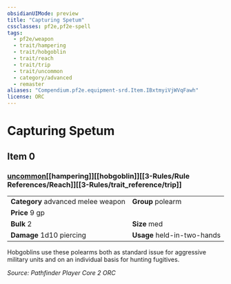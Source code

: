 ```yaml
---
obsidianUIMode: preview
title: "Capturing Spetum"
cssclasses: pf2e,pf2e-spell
tags:
  - pf2e/weapon
  - trait/hampering
  - trait/hobgoblin
  - trait/reach
  - trait/trip
  - trait/uncommon
  - category/advanced
  - remaster
aliases: "Compendium.pf2e.equipment-srd.Item.IBxtmyiVjWVqFawh"
license: ORC
---
```

# Capturing Spetum
## Item 0
### [uncommon](uncommon.md "Uncommon Rarity Trait")[[hampering]][[hobgoblin]][[3-Rules/Rule References/Reach]][[3-Rules/trait_reference/trip]]

|  |  |
| -- | -- |
| **Category** advanced melee weapon | **Group** polearm |
| **Price** 9 gp |  |
| **Bulk** 2 | **Size** med |
| **Damage** 1d10 piercing  | **Usage** held-in-two-hands |



Hobgoblins use these polearms both as standard issue for aggressive military units and on an individual basis for hunting fugitives.

*Source: Pathfinder Player Core 2*
*ORC*